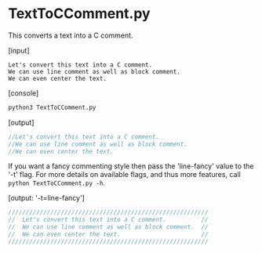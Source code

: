 # TextToCComment.py
This converts a text into a C comment.

[input]
```text
Let's convert this text into a C comment.
We can use line comment as well as block comment.
We can even center the text.
```

[console]
```bash
python3 TextToCComment.py
```

[output]
```C
//Let's convert this text into a C comment.        
//We can use line comment as well as block comment.
//We can even center the text.   
```

If you want a fancy commenting style then pass the 'line-fancy' value to the '-t' flag.
For more details on available flags, and thus more features, call `python TextToCComment.py -h`.

[output: '-t=line-fancy']
```C
/////////////////////////////////////////////////////////
//  Let's convert this text into a C comment.          //
//  We can use line comment as well as block comment.  //
//  We can even center the text.                       //
/////////////////////////////////////////////////////////
```

